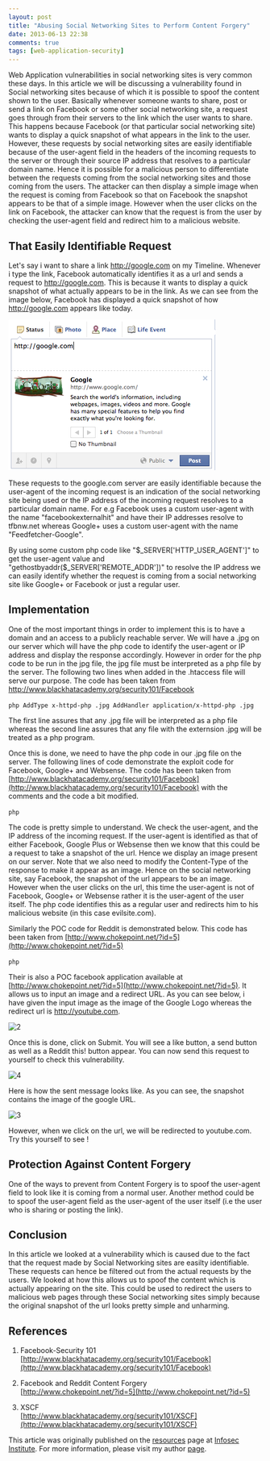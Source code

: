 ```yaml
---
layout: post
title: "Abusing Social Networking Sites to Perform Content Forgery"
date: 2013-06-13 22:38
comments: true
tags: [web-application-security]
---
```


Web Application vulnerabilities in social networking sites is very common these days. In this article we will be discussing a vulnerability found in Social networking sites because of which it is possible to spoof the content shown to the user. Basically whenever someone wants to share, post or send a link on Facebook or some other social networking site, a request goes through from their servers to the link which the user wants to share. This happens because Facebook (or that particular social networking site) wants to display a quick snapshot of what appears in the link to the user. However, these requests by social networking sites are easily identifiable because of the user-agent field in the headers of the incoming requests to the server or through their source IP address that resolves to a particular domain name. Hence it is possible for a malicious person to differentiate between the requests coming from the social networking sites and those coming from the users. The attacker can then display a simple image when the request is coming from Facebook so that on Facebook the snapshot appears to be that of a simple image. However when the user clicks on the link on Facebook, the attacker can know that the request is from the user by checking the user-agent field and redirect him to a malicious website.

<!--more-->

## That Easily Identifiable Request

Let's say i want to share a link http://google.com on my Timeline. Whenever i type the link, Facebook automatically identifies it as a url and sends a request to http://google.com. This is because it wants to display a quick snapshot of what actually appears to be in the link. As we can see from the image below, Facebook has displayed a quick snapshot of how http://google.com appears like today.

![1]( /images/posts/content-forgery/1.png)

These requests to the google.com server are easily identifiable because the user-agent of the incoming request is an indication of the social networking site being used or the IP address of the incoming request resolves to a particular domain name. For e.g Facebook uses a custom user-agent with the name "facebookexternalhit" and have their IP addresses resolve to tfbnw.net whereas Google+ uses a custom user-agent with the name "Feedfetcher-Google".

By using some custom php code like "$_SERVER['HTTP_USER_AGENT']" to get the user-agent value and "gethostbyaddr($_SERVER['REMOTE_ADDR'])" to resolve the IP address we can easily identify whether the request is coming from a social networking site like Google+ or Facebook or just a regular user.

## Implementation

One of the most important things in order to implement this is to have a domain and an access to a publicly reachable server. We will have a .jpg on our server which will have the php code to identify the user-agent or IP address and display the response accordingly. However in order for the php code to be run in the jpg file, the jpg file must be interpreted as a php file by the server. The following two lines when added in the .htaccess file will serve our purpose. The code has been taken from http://www.blackhatacademy.org/security101/Facebook

``` php AddType x-httpd-php .jpg AddHandler application/x-httpd-php .jpg ```

The first line assures that any .jpg file will be interpreted as a php file whereas the second line assures that any file with the externsion .jpg will be treated as a php program.

Once this is done, we need to have the php code in our .jpg file on the server. The following lines of code demonstrate the exploit code for Facebook, Google+ and Websense. The code has been taken from [http://www.blackhatacademy.org/security101/Facebook](http://www.blackhatacademy.org/security101/Facebook) with the comments and the code a bit modified.

``` php ```

The code is pretty simple to understand. We check the user-agent, and the IP address of the incoming request. If the user-agent is identified as that of either Facebook, Google Plus or Websense then we know that this could be a request to take a snapshot of the url. Hence we display an image present on our server. Note that we also need to modify the Content-Type of the response to make it appear as an image. Hence on the social networking site, say Facebook, the snapshot of the url appears to be an image. However when the user clicks on the url, this time the user-agent is not of Facebook, Google+ or Websense rather it is the user-agent of the user itself. The php code identifies this as a regular user and redirects him to his malicious website (in this case evilsite.com).

Similarly the POC code for Reddit is demonstrated below. This code has been taken from [http://www.chokepoint.net/?id=5](http://www.chokepoint.net/?id=5)

``` php ```

Their is also a POC facebook application available at [http://www.chokepoint.net/?id=5](http://www.chokepoint.net/?id=5). It allows us to input an image and a redirect URL. As you can see below, i have given the input image as the image of the Google Logo whereas the redirect url is http://youtube.com.

![2]( /images/posts/content-forgery/2.png)

Once this is done, click on Submit. You will see a like button, a send button as well as a Reddit this! button appear. You can now send this request to yourself to check this vulnerability.

![4]( /images/posts/content-forgery/4.png)

Here is how the sent message looks like. As you can see, the snapshot contains the image of the google URL.

![3]( /images/posts/content-forgery/3.png)

However, when we click on the url, we will be redirected to youtube.com. Try this yourself to see !

## Protection Against Content Forgery

One of the ways to prevent from Content Forgery is to spoof the user-agent field to look like it is coming from a normal user. Another method could be to spoof the user-agent field as the user-agent of the user itself (i.e the user who is sharing or posting the link).

## Conclusion

In this article we looked at a vulnerability which is caused due to the fact that the request made by Social Networking sites are easilty identifiable. These requests can hence be filtered out from the actual requests by the users. We looked at how this allows us to spoof the content which is actually appearing on the site. This could be used to redirect the users to malicious web pages through these Social networking sites simply because the original snapshot of the url looks pretty simple and unharming.

## References

1.  Facebook-Security 101  
    [http://www.blackhatacademy.org/security101/Facebook](http://www.blackhatacademy.org/security101/Facebook)

2.  Facebook and Reddit Content Forgery  
    [http://www.chokepoint.net/?id=5](http://www.chokepoint.net/?id=5)

3.  XSCF  
    [http://www.blackhatacademy.org/security101/XSCF](http://www.blackhatacademy.org/security101/XSCF)

This article was originally published on the [resources](http://resources.infosecinstitute.com/) page at [Infosec Institute](http://infosecinstitute.com/). For more information, please visit my author [page](http://resources.infosecinstitute.com/author/prateek/).